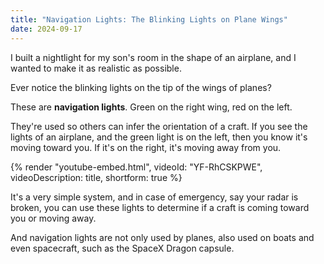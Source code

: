 ```yaml
---
title: "Navigation Lights: The Blinking Lights on Plane Wings"
date: 2024-09-17
---
```


I built a nightlight for my son's room in the shape of an airplane, and I wanted to make it as realistic as possible.

Ever notice the blinking lights on the tip of the wings of planes?

These are **navigation lights**. Green on the right wing, red on the left.

They're used so others can infer the orientation of a craft. If you see the lights of an airplane, and the green light is on the left, then you know it's moving toward you. If it's on the right, it's moving away from you.

{% render "youtube-embed.html", videoId: "YF-RhCSKPWE", videoDescription: title, shortform: true %}

It's a very simple system, and in case of emergency, say your radar is broken, you can use these lights to determine if a craft is coming toward you or moving away.

And navigation lights are not only used by planes, also used on boats and even spacecraft, such as the SpaceX Dragon capsule.

